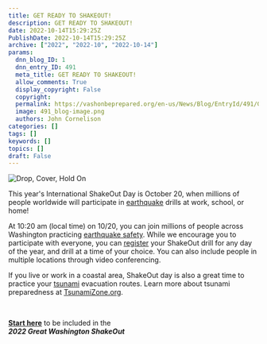 ```yaml
---
title: GET READY TO SHAKEOUT!
description: GET READY TO SHAKEOUT!
date: 2022-10-14T15:29:25Z
PublishDate: 2022-10-14T15:29:25Z
archive: ["2022", "2022-10", "2022-10-14"]
params:
  dnn_blog_ID: 1
  dnn_entry_ID: 491
  meta_title: GET READY TO SHAKEOUT!
  allow_comments: True
  display_copyright: False
  copyright:
  permalink: https://vashonbeprepared.org/en-us/News/Blog/EntryId/491/GET-READY-TO-SHAKEOUT
  image: 491_blog-image.png
  authors: John Cornelison
categories: []
tags: []
keywords: []
topics: []
draft: False
---
```


<p><img alt="Drop, Cover, Hold On" src="https://www.shakeout.org/images/dropcoverholdon_eng_white.png"></p><p>This year's International ShakeOut Day is October 20, when millions of people worldwide will participate in <a href="https://mil.wa.gov/earthquake">earthquake</a> drills at work, school, or home!</p><p>At 10:20 am (local time) on 10/20, you can join millions of people across Washington practicing <a href="https://www.shakeout.org/washington/dropcoverholdon">earthquake safety</a>. While we encourage you to participate with everyone, you can <a href="https://www.shakeout.org/washington/register">register</a> your ShakeOut drill for any day of the year, and drill at a time of your choice. You can also include people in multiple locations through video conferencing.<p>If you live or work in a coastal area, ShakeOut day is also a great time to practice your <a href="https://mil.wa.gov/tsunami">tsunami</a> evacuation routes. Learn more about tsunami preparedness at <a href="https://www.tsunamizone.org/washington">TsunamiZone.org</a>.<p><br><p><b><a href="https://www.shakeout.org/washington/register">Start here</a></b> to be included in the<br><b><i>2022 Great Washington ShakeOut</i></b>
